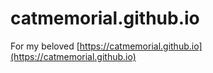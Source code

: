 # catmemorial.github.io
For my beloved [https://catmemorial.github.io](https://catmemorial.github.io)
